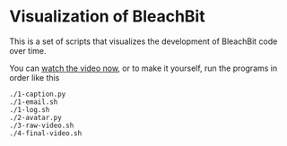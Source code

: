 # Visualization of BleachBit

This is a set of scripts that visualizes the development of BleachBit code over time.

You can [watch the video now](https://www.youtube.com/watch?v=JGjcEKc7oEc&t=1s), or to make it yourself, run the programs in order like this

````
./1-caption.py
./1-email.sh
./1-log.sh
./2-avatar.py
./3-raw-video.sh
./4-final-video.sh
````

